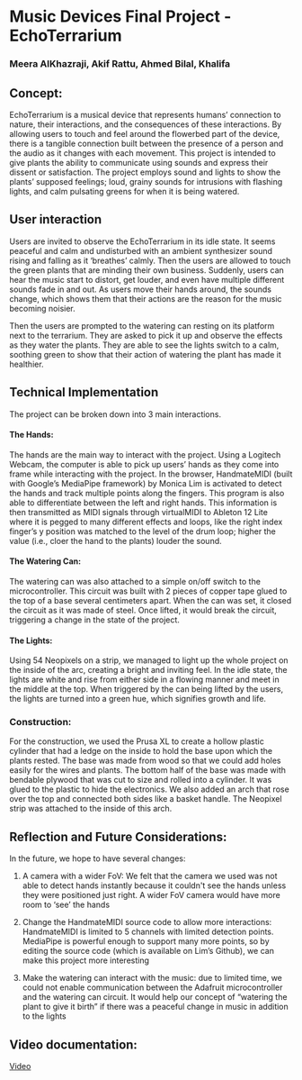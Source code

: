# Music Devices Final Project - EchoTerrarium
### Meera AlKhazraji, Akif Rattu, Ahmed Bilal, Khalifa

## Concept:

EchoTerrarium is a musical device that represents humans’ connection to nature, their interactions, and the consequences of these interactions. By allowing users to touch and feel around the flowerbed part of the device, there is a tangible connection built between the presence of a person and the audio as it changes with each movement. This project is intended to give plants the ability to communicate using sounds and express their dissent or satisfaction. The project employs sound and lights to show the plants’ supposed feelings; loud, grainy sounds for intrusions with flashing lights, and calm pulsating greens for when it is being watered. 

## User interaction

Users are invited to observe the EchoTerrarium in its idle state. It seems peaceful and calm and undisturbed with an ambient synthesizer sound rising and falling as it ‘breathes’ calmly. Then the users are allowed to touch the green plants that are minding their own business. Suddenly, users can hear the music start to distort, get louder, and even have multiple different sounds fade in and out. As users move their hands around, the sounds change, which shows them that their actions are the reason for the music becoming noisier. 

Then the users are prompted to the watering can resting on its platform next to the terrarium. They are asked to pick it up and observe the effects as they water the plants. They are able to see the lights switch to a calm, soothing green to show that their action of watering the plant has made it healthier. 

## Technical Implementation

The project can be broken down into 3 main interactions.

#### The Hands:

The hands are the main way to interact with the project. Using a Logitech Webcam, the computer is able to pick up users’ hands as they come into frame while interacting with the project. In the browser, HandmateMIDI (built with Google’s MediaPipe framework) by Monica Lim is activated to detect the hands and track multiple points along the fingers. This program is also able to differentiate between the left and right hands. This information is then transmitted as MIDI signals through virtualMIDI to Ableton 12 Lite where it is pegged to many different effects and loops, like the right index finger’s y position was matched to the level of the drum loop; higher the value (i.e., cloer the hand to the plants) louder the sound. 

#### The Watering Can:

The watering can was also attached to a simple on/off switch to the microcontroller. This circuit was built with 2 pieces of copper tape glued to the top of a base several centimeters apart. When the can was set, it closed the circuit as it was made of steel. Once lifted, it would break the circuit, triggering a change in the state of the project.

#### The Lights:

Using 54 Neopixels on a strip, we managed to light up the whole project on the inside of the arc, creating a bright and inviting feel. In the idle state, the lights are white and rise from either side in a flowing manner and meet in the middle at the top. When triggered by the can being lifted by the users, the lights are turned into a green hue, which signifies growth and life. 

### Construction:

For the construction, we used the Prusa XL to create a hollow plastic cylinder that had a ledge on the inside to hold the base upon which the plants rested. The base was made from wood so that we could add holes easily for the wires and plants. The bottom half of the base was made with bendable plywood that was cut to size and rolled into a cylinder. It was glued to the plastic to hide the electronics. We also added an arch that rose over the top and connected both sides like a basket handle. The Neopixel strip was attached to the inside of this arch.

## Reflection and Future Considerations:

In the future, we hope to have several changes:

1. A camera with a wider FoV: We felt that the camera we used was not able to detect hands instantly because it couldn't see the hands unless they were positioned just right. A wider FoV camera would have more room to ‘see’ the hands

2. Change the HandmateMIDI source code to allow more interactions: HandmateMIDI is limited to 5 channels with limited detection points. MediaPipe is powerful enough to support many more points, so by editing the source code (which is available on Lim’s Github), we can make this project more interesting

3. Make the watering can interact with the music: due to limited time, we could not enable communication between the Adafruit microcontroller and the watering can circuit. It would help our concept of “watering the plant to give it birth” if there was a peaceful change in music in addition to the lights

## Video documentation:

[Video]([url](https://youtu.be/uhQBqstSYw0?si=OlXjtFgWrZcZWgMi))
